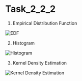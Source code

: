 # Task_2_2_2

1. Empirical Distribution Function

![EDF](https://user-images.githubusercontent.com/69720999/231681079-5008b6f2-d2fd-4ec2-8be9-44a4280f684a.png)

2. Histogram 

![Histogram](https://user-images.githubusercontent.com/69720999/231681131-519e8aff-6228-48a9-95b0-a41ff4cb7fd6.png)


3. Kernel Density Estimation

![Kernel Density Estimation](https://user-images.githubusercontent.com/69720999/231681199-34c2f4a4-4a2f-46f9-9c36-e513eee83010.png)
